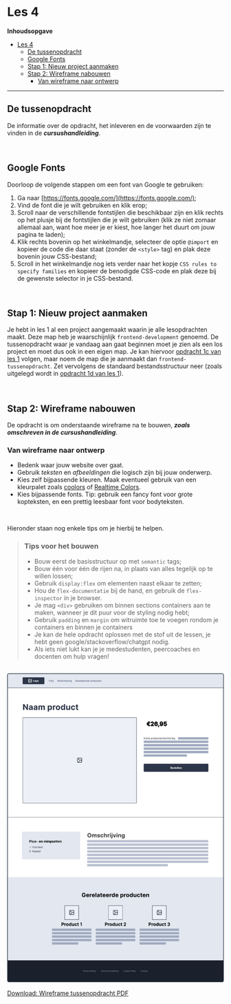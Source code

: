 # Les 4

**Inhoudsopgave**
- [Les 4](#les-4)
  - [De tussenopdracht](#de-tussenopdracht)
  - [Google Fonts](#google-fonts)
  - [Stap 1: Nieuw project aanmaken](#stap-1-nieuw-project-aanmaken)
  - [Stap 2: Wireframe nabouwen](#stap-2-wireframe-nabouwen)
    - [Van wireframe naar ontwerp](#van-wireframe-naar-ontwerp)


<hr>

## De tussenopdracht

De informatie over de opdracht, het inleveren en de voorwaarden zijn te vinden in de ***cursushandleiding***.

<br>

## Google Fonts

Doorloop de volgende stappen om een font van Google te gebruiken:

1. Ga naar [https://fonts.google.com/](https://fonts.google.com/);
2. Vind de font die je wilt gebruiken en klik erop;
3. Scroll naar de verschillende fontstijlen die beschikbaar zijn en klik rechts op het plusje bij de fontstijlen die je wilt gebruiken (klik ze niet zomaar allemaal aan, want hoe meer je er kiest, hoe langer het duurt om jouw pagina te laden);
4. Klik rechts bovenin op het winkelmandje, selecteer de optie `@import` en kopieer de code die daar staat (zonder de `<style>` tag) en plak deze bovenin jouw CSS-bestand;
5. Scroll in het winkelmandje nog iets verder naar het kopje `CSS rules to specify families` en kopieer de benodigde CSS-code en plak deze bij de gewenste selector in je CSS-bestand.

<br>

## Stap 1: Nieuw project aanmaken
Je hebt in les 1 al een project aangemaakt waarin je alle lesopdrachten maakt. Deze map heb je waarschijnlijk `frontend-development` genoemd. De tussenopdracht waar je vandaag aan gaat beginnen moet je zien als een los project en moet dus ook in een eigen map. Je kan hiervoor [opdracht 1c van les 1](../les1/#opdracht-1c---eerste-project-aanmaken) volgen, maar noem de map die je aanmaakt dan `frontend-tussenopdracht`. Zet vervolgens de standaard bestandsstructuur neer (zoals uitgelegd wordt in [opdracht 1d van les 1](../les1/#opdracht-1d---bestandsstructuur-html-en-css)).

<br>


## Stap 2: Wireframe nabouwen
De opdracht is om onderstaande wireframe na te bouwen, ***zoals omschreven in de cursushandleiding***.
<br>
### Van wireframe naar ontwerp
- Bedenk waar jouw website over gaat. 
- Gebruik *teksten* en *afbeeldingen* die logisch zijn bij jouw onderwerp.
- Kies zelf bijpassende kleuren. Maak eventueel gebruik van een kleurpalet zoals [coolors](https://coolors.co/palettes/palettes) of [Realtime Colors](https://www.realtimecolors.com/).
- Kies bijpassende fonts. Tip: gebruik een fancy font voor grote kopteksten, en een prettig leesbaar font voor bodyteksten.
  
<br>

Hieronder staan nog enkele tips om je hierbij te helpen.

> ### Tips voor het bouwen
>
> - Bouw eerst de basisstructuur op met `semantic` tags;
> - Bouw één voor één de rijen na, in plaats van alles tegelijk op te willen lossen;
> - Gebruik `display:flex` om elementen naast elkaar te zetten;
> - Hou de `flex-documentatie` bij de hand, en gebruik de `flex-inspector` in je browser.
> - Je mag `<div>` gebruiken om binnen sections containers aan te maken, wanneer je dit puur voor de styling nodig hebt;
> - Gebruik `padding` en `margin` om witruimte toe te voegen rondom je containers en binnen je containers
> - Je kan de hele opdracht oplossen met de stof uit de lessen, je hebt geen google/stackoverflow/chatgpt nodig.
> - Als iets niet lukt kan je je medestudenten, peercoaches en docenten om hulp vragen!

<br>

<img width="1012" alt="Wireframe les 4" src="wireframe/wireframe-tussenopdracht.png">

[Download: Wireframe tussenopdracht PDF](https://github.com/HR-CMGT/frontend-2023-2024/files/12676336/wireframe-tussenopdracht.pdf)
